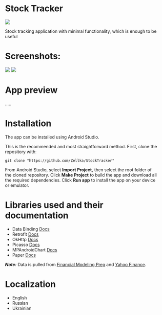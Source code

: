 # Stock Tracker
![](https://github.com/Zellka/StockTracker/blob/master/images/icon.png)

Stock tracking application with minimal functionality, which is enough to be useful

# Screenshots:
![](https://github.com/Zellka/StockTracker/blob/master/images/1.png)
![](https://github.com/Zellka/StockTracker/blob/master/images/2.png)

# App preview
.....
# Installation
The app can be installed using Android Studio.

This is the recommended and most straightforward method. First, clone the repository with:
```
git clone "https://github.com/Zellka/StockTracker"
```
From Android Studio, select **Import Project**, then select the root folder of the cloned repository. Click **Make Project** to build the app and download all the required dependencies. Click **Run app** to install the app on your device or emulator.

# Libraries used and their documentation
* Data Binding [Docs](https://developer.android.com/topic/libraries/data-binding?hl=lv)
* Retrofit [Docs](https://square.github.io/retrofit/)
* OkHttp [Docs](https://square.github.io/okhttp/)
* Picasso [Docs](https://square.github.io/picasso/)
* MPAndroidChart [Docs](https://github.com/PhilJay/MPAndroidChart)
* Paper [Docs](https://github.com/pilgr/Paper)

***Note:*** Data is pulled from [Financial Modeling Prep](https://financialmodelingprep.com/) and [Yahoo Finance](https://rapidapi.com/apidojo/api/yahoo-finance1).

# Localization
* English
* Russian
* Ukrainian
